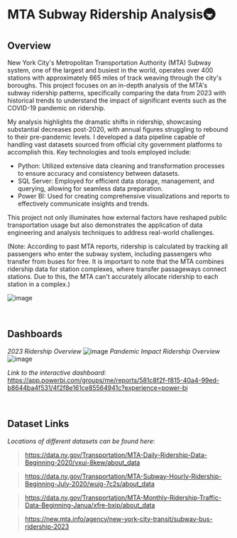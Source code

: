 # MTA Subway Ridership Analysis🚇

## Overview
New York City's Metropolitan Transportation Authority (MTA) Subway system, one of the largest and busiest in the world, operates over 400 stations with approximately 665 miles of track weaving through the city's boroughs. This project focuses on an in-depth analysis of the MTA's subway ridership patterns, specifically comparing the data from 2023 with historical trends to understand the impact of significant events such as the COVID-19 pandemic on ridership.

My analysis highlights the dramatic shifts in ridership, showcasing substantial decreases post-2020, with annual figures struggling to rebound to their pre-pandemic levels. I developed a data pipeline capable of handling vast datasets sourced from official city government platforms to accomplish this. Key technologies and tools employed include:

* Python: Utilized extensive data cleaning and transformation processes to ensure accuracy and consistency between datasets.
* SQL Server: Employed for efficient data storage, management, and querying, allowing for seamless data preparation.
* Power BI: Used for creating comprehensive visualizations and reports to effectively communicate insights and trends.

This project not only illuminates how external factors have reshaped public transportation usage but also demonstrates the application of data engineering and analysis techniques to address real-world challenges.

(Note: According to past MTA reports, ridership is calculated by tracking all passengers who enter the subway system, including passengers who transfer from buses for free. It is important to note that the MTA combines ridership data for station complexes, where transfer passageways connect stations. Due to this, the MTA can't accurately allocate ridership to each station in a complex.)

![image](https://github.com/user-attachments/assets/66044216-54f6-4664-9de4-8835eddac70f)

<br>

## Dashboards
*2023 Ridership Overview*
![image](https://github.com/user-attachments/assets/980ea624-24e8-4b69-abfc-b723f8a16894)
*Pandemic Impact Ridership Overview*
![image](https://github.com/user-attachments/assets/893c5b62-e0e7-4a1d-b108-74b486a65833)

*Link to the interactive dashboard*: 
https://app.powerbi.com/groups/me/reports/581c8f2f-f815-40a4-99ed-b8644ba4f531/4f2f8e161ce85564941c?experience=power-bi

<br>

## Dataset Links
*Locations of different datasets can be found here*:
> https://data.ny.gov/Transportation/MTA-Daily-Ridership-Data-Beginning-2020/vxuj-8kew/about_data

> https://data.ny.gov/Transportation/MTA-Subway-Hourly-Ridership-Beginning-July-2020/wujg-7c2s/about_data

> https://data.ny.gov/Transportation/MTA-Monthly-Ridership-Traffic-Data-Beginning-Janua/xfre-bxip/about_data

> https://new.mta.info/agency/new-york-city-transit/subway-bus-ridership-2023
